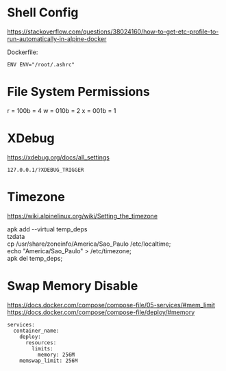 # Shell Config

https://stackoverflow.com/questions/38024160/how-to-get-etc-profile-to-run-automatically-in-alpine-docker

Dockerfile:
```
ENV ENV="/root/.ashrc"
```

# File System Permissions
r = 100b = 4
w = 010b = 2
x = 001b = 1


# XDebug
https://xdebug.org/docs/all_settings

```
127.0.0.1/?XDEBUG_TRIGGER
```


# Timezone
https://wiki.alpinelinux.org/wiki/Setting_the_timezone

apk add --virtual temp_deps \
        tzdata \
cp /usr/share/zoneinfo/America/Sao_Paulo /etc/localtime; \
echo "America/Sao_Paulo" > /etc/timezone; \
apk del temp_deps;


# Swap Memory Disable
https://docs.docker.com/compose/compose-file/05-services/#mem_limit
https://docs.docker.com/compose/compose-file/deploy/#memory
```
services:
  container_name:
    deploy:
      resources:
        limits:
          memory: 256M
    memswap_limit: 256M
```
